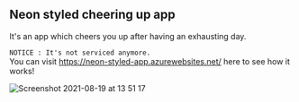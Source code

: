 <h2>Neon styled cheering up app</h2>

It's an app which cheers you up after having an exhausting day.

`NOTICE : It's not serviced anymore.`<br>
You can visit https://neon-styled-app.azurewebsites.net/ here to see how it works!

![Screenshot 2021-08-19 at 13 51 17](https://user-images.githubusercontent.com/40551978/130119230-78b359a2-0156-4968-91d0-81f8546b4067.png)
